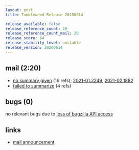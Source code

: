 ```yaml
---
layout: post
title: Tumbleweed Release 20200614

release_available: false
release_reference_count: 20
release_reference_count_mail: 20
release_score: 64
release_stability_level: unstable
release_version: 20200614
---
```


## mail (2:20)

- [no summary given](https://lists.opensuse.org/opensuse-factory/2020-06/msg00189.html) (16 refs); [2021-01.2249](https://github.com/boombatower/tumbleweed-review/issues/10), [2021-02.1882](https://github.com/boombatower/tumbleweed-review/issues/10)
- [failed to summarize](https://lists.opensuse.org/opensuse-factory/2020-06/msg00186.html) (4 refs)

## bugs (0)

<!--more-->

no relevant bugs due to [loss of bugzilla API access](https://bugzilla.opensuse.org/show_bug.cgi?id=1157722)



## links

- [mail announcement](https://github.com/boombatower/tumbleweed-review/issues/10)
